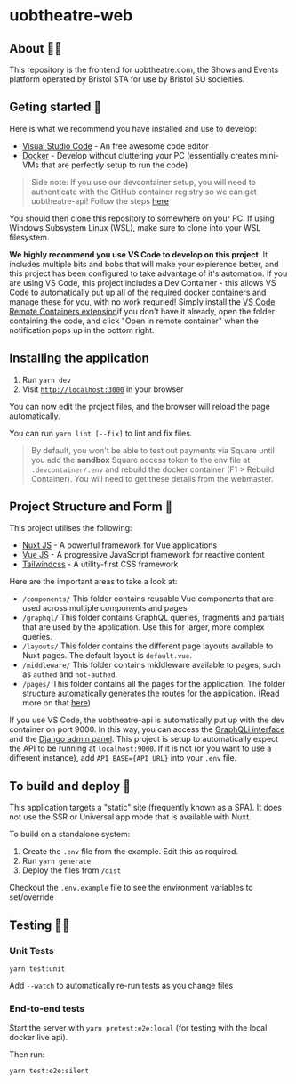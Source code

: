 # uobtheatre-web

## About 🕵️‍♀️

This repository is the frontend for uobtheatre.com, the Shows and Events platform operated by Bristol STA for use by Bristol SU socieities.

## Geting started 🌟

Here is what we recommend you have installed and use to develop:

- [Visual Studio Code](https://code.visualstudio.com/) - An free awesome code editor
- [Docker](https://www.docker.com/get-started) - Develop without cluttering your PC (essentially creates mini-VMs that are perfectly setup to run the code)

> Side note: If you use our devcontainer setup, you will need to authenticate with the GitHub container registry so we can get uobtheatre-api! Follow the steps [here](https://docs.github.com/en/packages/working-with-a-github-packages-registry/working-with-the-container-registry#authenticating-to-the-container-registry)

You should then clone this repository to somewhere on your PC. If using Windows Subsystem Linux (WSL), make sure to clone into your WSL filesystem.

**We highly recommend you use VS Code to develop on this project**. It includes multiple bits and bobs that will make your expierence better, and this project has been configured to take advantage of it's automation. If you are using VS Code, this project includes a Dev Container - this allows VS Code to automatically put up all of the required docker containers and manage these for you, with no work requried! Simply install the [VS Code Remote Containers extension](https://marketplace.visualstudio.com/items?itemName=ms-vscode-remote.remote-containers)if you don't have it already, open the folder containing the code, and click "Open in remote container" when the notification pops up in the bottom right.

## Installing the application

1. Run `yarn dev`
2. Visit [`http://localhost:3000`](http://localhost:3000) in your browser

You can now edit the project files, and the browser will reload the page automatically.

You can run `yarn lint [--fix]` to lint and fix files.

> By default, you won't be able to test out payments via Square until you add the **sandbox** Square access token to the env file at `.devcontainer/.env` and rebuild the docker container (F1 > Rebuild Container). You will need to get these details from the webmaster.

## Project Structure and Form 🌴

This project utilises the following:

- [Nuxt JS](https://nuxtjs.org/) - A powerful framework for Vue applications
- [Vue JS](https://vuejs.org/) - A progressive JavaScript framework for reactive content
- [Tailwindcss](https://tailwindcss.com/) - A utility-first CSS framework

Here are the important areas to take a look at:

- `/components/` This folder contains reusable Vue components that are used across multiple components and pages
- `/graphql/` This folder contains GraphQL queries, fragments and partials that are used by the application. Use this for larger, more complex queries.
- `/layouts/` This folder contains the different page layouts available to Nuxt pages. The default layout is `default.vue`.
- `/middleware/` This folder contains middleware available to pages, such as `authed` and `not-authed`.
- `/pages/` This folder contains all the pages for the application. The folder structure automatically generates the routes for the application. (Read more on that [here](https://nuxtjs.org/docs/2.x/features/file-system-routing))

If you use VS Code, the uobtheatre-api is automatically put up with the dev container on port 9000.
In this way, you can access the [GraphQLi interface](localhost:9000/graphql/) and the [Django admin panel](localhost:9000/admin/).
This project is setup to automatically expect the API to be running at `localhost:9000`. If it is not (or you want to use a different instance), add `API_BASE={API_URL}` into your `.env` file.

## To build and deploy 🔨

This application targets a "static" site (frequently known as a SPA). It does not use the SSR or Universal app mode that is available with Nuxt.

To build on a standalone system:

1. Create the `.env` file from the example. Edit this as required.
2. Run `yarn generate`
3. Deploy the files from `/dist`

Checkout the `.env.example` file to see the environment variables to set/override

## Testing 👨‍💻

### Unit Tests

```
yarn test:unit
```

Add `--watch` to automatically re-run tests as you change files

### End-to-end tests

Start the server with `yarn pretest:e2e:local` (for testing with the local docker live api).

Then run:

```
yarn test:e2e:silent
```
